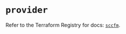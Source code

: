 # `provider`

Refer to the Terraform Registry for docs: [`sccfm`](https://registry.terraform.io/providers/ciscodevnet/sccfm/0.2.5/docs).
